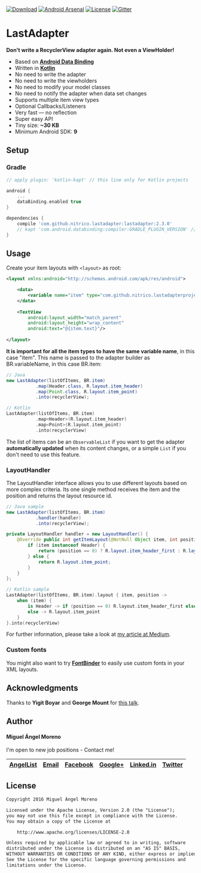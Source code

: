 [![Download](https://api.bintray.com/packages/moreno/maven/lastadapter/images/download.svg)](https://bintray.com/moreno/maven/lastadapter/_latestVersion)
[![Android Arsenal](https://img.shields.io/badge/Android%20Arsenal-LastAdapter-brightgreen.svg?style=flat)](http://android-arsenal.com/details/1/3810)
[![License](https://img.shields.io/badge/License-Apache%202.0-orange.svg)](https://opensource.org/licenses/Apache-2.0)
[![Gitter](https://badges.gitter.im/nitrico/LastAdapter.svg)](https://gitter.im/nitrico/LastAdapter?utm_source=badge&utm_medium=badge&utm_campaign=pr-badge)

# LastAdapter

**Don't write a RecyclerView adapter again. Not even a ViewHolder!**

* Based on [**Android Data Binding**](https://developer.android.com/topic/libraries/data-binding/index.html)
* Written in [**Kotlin**](http://kotlinlang.org)
* No need to write the adapter
* No need to write the viewholders
* No need to modify your model classes
* No need to notify the adapter when data set changes
* Supports multiple item view types
* Optional Callbacks/Listeners
* Very fast — no reflection
* Super easy API
* Tiny size: **~30 KB**
* Minimum Android SDK: **9**


## Setup

### Gradle

```gradle
// apply plugin: 'kotlin-kapt' // this line only for Kotlin projects

android {
    ...
    dataBinding.enabled true 
}

dependencies {
    compile 'com.github.nitrico.lastadapter:lastadapter:2.3.0'
    // kapt 'com.android.databinding:compiler:GRADLE_PLUGIN_VERSION' // this line only for Kotlin projects
}
```


## Usage

Create your item layouts with `<layout>` as root:

```xml
<layout xmlns:android="http://schemas.android.com/apk/res/android">

    <data>
        <variable name="item" type="com.github.nitrico.lastadapterproject.item.Header"/>
    </data>
    
    <TextView
        android:layout_width="match_parent"
        android:layout_height="wrap_content"
        android:text="@{item.text}"/>
        
</layout>
```

**It is important for all the item types to have the same variable name**, in this case "item". 
This name is passed to the adapter builder as BR.variableName, in this case BR.item:

```java
// Java
new LastAdapter(listOfItems, BR.item)
           .map(Header.class, R.layout.item_header)
           .map(Point.class, R.layout.item_point)
           .into(recyclerView);
```
```kotlin     
// Kotlin
LastAdapter(listOfItems, BR.item)
           .map<Header>(R.layout.item_header)
           .map<Point>(R.layout.item_point)
           .into(recyclerView)
```

The list of items can be an `ObservableList` if you want to get the adapter **automatically updated** when its content changes, or a simple `List` if you don't need to use this feature.


### LayoutHandler

The LayoutHandler interface allows you to use different layouts based on more complex criteria. Its one single method receives the item and the position and returns the layout resource id.

```java
// Java sample
new LastAdapter(listOfItems, BR.item)
           .handler(handler)
           .into(recyclerView);

private LayoutHandler handler = new LayoutHandler() {
    @Override public int getItemLayout(@NotNull Object item, int position) {
        if (item instanceof Header) {
            return (position == 0) ? R.layout.item_header_first : R.layout.item_header;
        } else {
            return R.layout.item_point;
        }
    }
};
```
```kotlin
// Kotlin sample
LastAdapter(listOfItems, BR.item).layout { item, position ->
    when (item) {
        is Header -> if (position == 0) R.layout.item_header_first else R.layout.item_header
        else -> R.layout.item_point 
    }
}.into(recyclerView)
```

For further information, please take a look at [my article at Medium](https://medium.com/@miguelangelmoreno/dont-write-recyclerview-adapters-b1dbc2c683bb).

### Custom fonts

You might also want to try [**FontBinder**](https://github.com/nitrico/FontBinder) to easily use custom fonts in your XML layouts.


## Acknowledgments

Thanks to **Yigit Boyar** and **George Mount** for [this talk](https://realm.io/news/data-binding-android-boyar-mount/).


## Author

#### Miguel Ángel Moreno

I'm open to new job positions - Contact me!

|[AngelList](https://angel.co/miguelangelmoreno)|[Email](mailto:nitrico@gmail.com)|[Facebook](https://www.facebook.com/miguelangelmoreno)|[Google+](https://plus.google.com/+Miguel%C3%81ngelMorenoS) |[Linked.in](https://www.linkedin.com/in/morenomiguelangel)|[Twitter](https://twitter.com/nitrico/)
|---|---|---|---|---|---|


## License

```txt
Copyright 2016 Miguel Ángel Moreno

Licensed under the Apache License, Version 2.0 (the "License");
you may not use this file except in compliance with the License.
You may obtain a copy of the License at

    http://www.apache.org/licenses/LICENSE-2.0

Unless required by applicable law or agreed to in writing, software
distributed under the License is distributed on an "AS IS" BASIS,
WITHOUT WARRANTIES OR CONDITIONS OF ANY KIND, either express or implied.
See the License for the specific language governing permissions and
limitations under the License.
```

